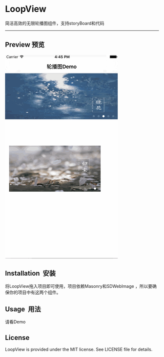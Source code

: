 # LoopView

简洁高效的无限轮播图组件，支持storyBoard和代码

---- 


Preview  预览
---- 
![LoopView Demo][image-1]

## Installation &nbsp;安装
将LoopView拖入项目即可使用，项目依赖Masonry和SDWebImage ，所以要确保你的项目中有这两个组件。
## Usage &nbsp;用法
请看Demo

## License
LoopView is provided under the MIT license. See LICENSE file for details.

[image-1]:	https://github.com/wangcy90/LoopView/blob/master/Preview/DemoPreview.gif